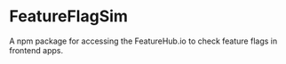# FeatureFlagSim
A npm package for accessing the FeatureHub.io to check feature flags in frontend apps.
